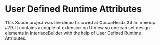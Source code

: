 # User Defined Runtime Attributes

This Xcode project was the demo I showed at CocoaHeads Sthlm meetup #79. It contains a couple of extension on UIView so one can set design elements in InterfaceBuilder with the help of User Defined Runtime Attributes.
